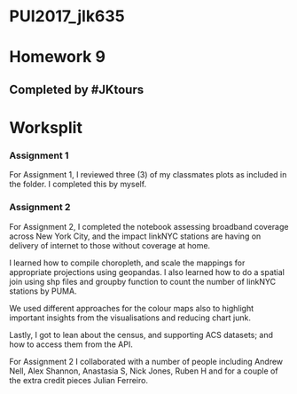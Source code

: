 # PUI2017_jlk635

# Homework 9

## Completed by #JKtours

# Worksplit

### Assignment 1
For Assignment 1, I reviewed three (3) of my classmates plots as included in the folder. I completed this by myself.

### Assignment 2
For Assignment 2, I completed the notebook assessing broadband coverage across New York City, and the impact linkNYC stations are having on delivery of internet to those without coverage at home.

I learned how to compile choropleth, and scale the mappings for appropriate projections using geopandas. I also learned how to do a spatial join using shp files and groupby function to count the number of linkNYC stations by PUMA.

We used different approaches for the colour maps also to highlight important insights from the visualisations and reducing chart junk.

Lastly, I got to lean about the census, and supporting ACS datasets; and how to access them from the API.

For Assignment 2 I collaborated with a number of people including Andrew Nell, Alex Shannon, Anastasia S, Nick Jones, Ruben H and for a couple of the extra credit pieces Julian Ferreiro.




